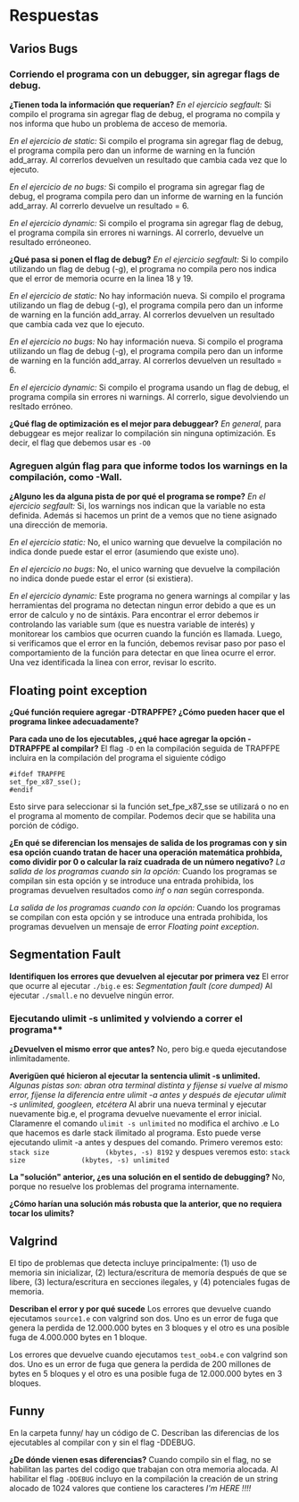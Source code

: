 # Respuestas

## Varios Bugs

### Corriendo el programa con un debugger, sin agregar flags de debug. 
**¿Tienen toda la información que requerían?**
*En el ejercicio segfault:*
Si compilo el programa sin agregar flag de debug, el programa no compila y nos 
informa que hubo un problema de acceso de memoria.

*En el ejercicio de static:*
Si compilo el programa sin agregar flag de debug, el programa compila pero 
dan un informe de warning en la función add_array. 
Al correrlos devuelven un resultado que cambia cada vez que lo ejecuto.

*En el ejercicio de no bugs:*
Si compilo el programa sin agregar flag de debug, el programa compila pero 
dan un informe de warning en la función add_array. 
Al correrlo devuelve un resultado = 6.

*En el ejercicio dynamic:*
Si compilo el programa sin agregar flag de debug, el programa compila sin errores ni
warnings.
Al correrlo, devuelve un resultado erróneoneo.

**¿Qué pasa si ponen el flag de debug?**
*En el ejercicio segfault:*
Si lo compilo utilizando un flag de debug (-g), el programa no compila pero nos indica que 
el error de memoria ocurre en la linea 18 y 19.

*En el ejercicio de static:*
No hay información nueva.
Si compilo el programa utilizando un flag de debug (-g), el programa compila pero 
dan un informe de warning en la función add_array. 
Al correrlos devuelven un resultado que cambia cada vez que lo ejecuto.

*En el ejercicio no bugs:*
No hay información nueva.
Si compilo el programa utilizando un flag de debug (-g), el programa compila pero 
dan un informe de warning en la función add_array. 
Al correrlos devuelven un resultado = 6.

*En el ejercicio dynamic:*
Si compilo el programa usando un flag de debug, el programa compila sin errores ni
warnings.
Al correrlo, sigue devolviendo un resltado erróneo.

**¿Qué flag de optimización es el mejor para debuggear?**
*En general*, para debuggear es mejor realizar lo compilación sin ninguna optimización.
Es decir, el flag que debemos usar es `-O0`

### Agreguen algún flag para que informe todos los warnings en la compilación, como -Wall. 
**¿Alguno les da alguna pista de por qué el programa se rompe?**
*En el ejercicio segfault:*
Si, los warnings nos indican que la variable no esta definida. Además si hacemos un print de a
vemos que no tiene asignado una dirección de memoria.

*En el ejercicio static:*
No, el unico warning que devuelve la compilación no indica donde puede estar el error (asumiendo
que existe uno).

*En el ejercicio no bugs:*
No, el unico warning que devuelve la compilación no indica donde puede estar el error (si
existiera).

*En el ejercicio dynamic:*
Este programa no genera warnings al compilar y las herramientas del programa no detectan
ningun error debido a que es un error de calculo y no de sintáxis. Para encontrar el error
debemos ir controlando las variable sum (que es nuestra variable de interés) y monitorear 
los cambios que ocurren cuando la función es llamada. Luego, si verificamos que el error en la
función, debemos revisar paso por paso el comportamiento de la función para detectar
en que linea ocurre el error. Una vez identificada la linea con error, revisar lo escrito.


## Floating point exception
**¿Qué función requiere agregar -DTRAPFPE? ¿Cómo pueden hacer que el programa linkee adecuadamente?**


**Para cada uno de los ejecutables, ¿qué hace agregar la opción -DTRAPFPE al compilar?**
El flag `-D` en la compilación seguida de TRAPFPE incluira en la compilación del programa el 
siguiente código
```
#ifdef TRAPFPE
set_fpe_x87_sse();
#endif 
```
Esto sirve para seleccionar si la función set_fpe_x87_sse se utilizará o no en el programa al momento de compilar.
Podemos decir que se habilita una porción de código.

**¿En qué se diferencian los mensajes de salida de los programas con y sin esa opción cuando tratan de hacer una operación matemática prohbida, como dividir por 0 o calcular la raíz cuadrada de un número negativo?**
*La salida de los programas cuando sin la opción:*
Cuando los programas se compilan sin esta opción y se introduce una entrada prohibida,
los programas devuelven resultados como *inf* o *nan* según corresponda.

*La salida de los programas cuando con la opción:*
Cuando los programas se compilan con esta opción y se introduce una entrada prohibida,
los programas devuelven un mensaje de error *Floating point exception*.


## Segmentation Fault
**Identifiquen los errores que devuelven al ejecutar por primera vez**
El error que ocurre al ejecutar `./big.e` es:
*Segmentation fault (core dumped)*
Al ejecutar `./small.e` no devuelve ningún error.

### Ejecutando ulimit -s unlimited y volviendo a correr el programa**
**¿Devuelven el mismo error que antes?**
No, pero big.e queda ejecutandose inlimitadamente.

**Averigüen qué hicieron al ejecutar la sentencia ulimit -s unlimited.**
*Algunas pistas son: abran otra terminal distinta y fíjense si vuelve al mismo error, fíjense*
*la diferencia entre ulimit -a antes y después de ejecutar ulimit -s unlimited, googleen, etcétera*
Al abrir una nueva terminal y ejecutar nuevamente big.e, el programa devuelve nuevamente el error
inicial. Claramenre el comando `ulimit -s unlimited` no modifica el archivo .e
Lo que hacemos es darle stack ilimitado al programa. Esto puede verse ejecutando ulimit -a
antes y despues del comando.
Primero veremos esto:
`stack size              (kbytes, -s) 8192`
y despues veremos esto:
`stack size              (kbytes, -s) unlimited`

**La "solución" anterior, ¿es una solución en el sentido de debugging?**
No, porque no resuelve los problemas del programa internamente.

**¿Cómo harían una solución más robusta que la anterior, que no requiera tocar los ulimits?**


## Valgrind
El tipo de problemas que detecta incluye principalmente: (1) uso de memoria sin inicializar, 
(2) lectura/escritura de memoría después de que se libere, (3) lectura/escritura en secciones 
ilegales, y (4) potenciales fugas de memoria. 

**Describan el error y por qué sucede**
Los errores que devuelve cuando ejecutamos `source1.e` con valgrind son dos. Uno es un error
de fuga que genera la perdida de 12.000.000 bytes en 3 bloques y el otro es una posible fuga de 
4.000.000 bytes en 1 bloque.

Los errores que devuelve cuando ejecutamos `test_oob4.e` con valgrind son dos. Uno es un error
de fuga que genera la perdida de 200 millones de bytes en 5 bloques y el otro es una posible fuga de 
12.000.000 bytes en 3 bloques.


## Funny
En la carpeta funny/ hay un código de C. Describan las diferencias de los ejecutables al compilar 
con y sin el flag -DDEBUG. 

**¿De dónde vienen esas diferencias?**
Cuando compilo sin el flag, no se habilitan las partes del codigo que trabajan con otra memoria alocada.
Al habilitar el flag `-DDEBUG` incluyo en la compilación la creación de un string alocado de 1024 valores
que contiene los caracteres *I'm HERE !!!!* 


















